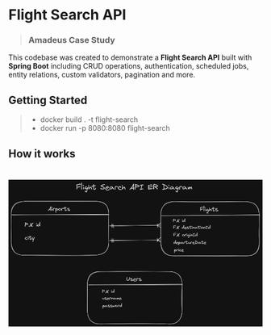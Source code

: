 # Flight Search API

> ### Amadeus Case Study

This codebase was created to demonstrate a **Flight Search API** built with **Spring Boot** including CRUD operations, authentication, scheduled jobs, entity relations, custom validators, pagination and more.

## Getting Started

>  * docker build . -t flight-search
>  * docker run -p 8080:8080 flight-search

## How it works

# ![RealWorld Example App](diagram.png)
